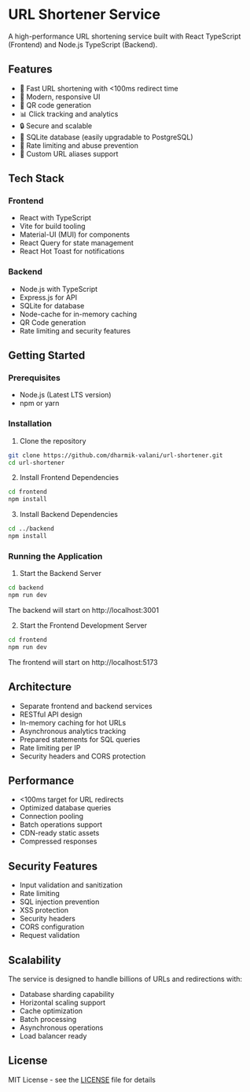 # URL Shortener Service

A high-performance URL shortening service built with React TypeScript (Frontend) and Node.js TypeScript (Backend).

## Features

- 🚀 Fast URL shortening with <100ms redirect time
- 📱 Modern, responsive UI
- 🔄 QR code generation
- 📊 Click tracking and analytics
- 🔒 Secure and scalable
- 💾 SQLite database (easily upgradable to PostgreSQL)
- 🚦 Rate limiting and abuse prevention
- 🎯 Custom URL aliases support

## Tech Stack

### Frontend
- React with TypeScript
- Vite for build tooling
- Material-UI (MUI) for components
- React Query for state management
- React Hot Toast for notifications

### Backend
- Node.js with TypeScript
- Express.js for API
- SQLite for database
- Node-cache for in-memory caching
- QR Code generation
- Rate limiting and security features

## Getting Started

### Prerequisites
- Node.js (Latest LTS version)
- npm or yarn

### Installation

1. Clone the repository
```bash
git clone https://github.com/dharmik-valani/url-shortener.git
cd url-shortener
```

2. Install Frontend Dependencies
```bash
cd frontend
npm install
```

3. Install Backend Dependencies
```bash
cd ../backend
npm install
```

### Running the Application

1. Start the Backend Server
```bash
cd backend
npm run dev
```
The backend will start on http://localhost:3001

2. Start the Frontend Development Server
```bash
cd frontend
npm run dev
```
The frontend will start on http://localhost:5173

## Architecture

- Separate frontend and backend services
- RESTful API design
- In-memory caching for hot URLs
- Asynchronous analytics tracking
- Prepared statements for SQL queries
- Rate limiting per IP
- Security headers and CORS protection

## Performance

- <100ms target for URL redirects
- Optimized database queries
- Connection pooling
- Batch operations support
- CDN-ready static assets
- Compressed responses

## Security Features

- Input validation and sanitization
- Rate limiting
- SQL injection prevention
- XSS protection
- Security headers
- CORS configuration
- Request validation

## Scalability

The service is designed to handle billions of URLs and redirections with:
- Database sharding capability
- Horizontal scaling support
- Cache optimization
- Batch processing
- Asynchronous operations
- Load balancer ready

## License

MIT License - see the [LICENSE](LICENSE) file for details